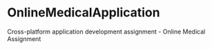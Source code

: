 # OnlineMedicalApplication
Cross-platform application development assignment - Online Medical Assignment
